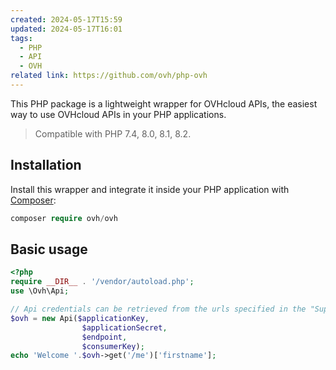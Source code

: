 ```yaml
---
created: 2024-05-17T15:59
updated: 2024-05-17T16:01
tags:
  - PHP
  - API
  - OVH
related link: https://github.com/ovh/php-ovh
---
```

This PHP package is a lightweight wrapper for OVHcloud APIs, the easiest way to use OVHcloud APIs in your PHP applications.

> Compatible with PHP 7.4, 8.0, 8.1, 8.2.

## Installation

Install this wrapper and integrate it inside your PHP application with [Composer](https://getcomposer.org):

```php
composer require ovh/ovh
```

## Basic usage

```php
<?php
require __DIR__ . '/vendor/autoload.php';
use \Ovh\Api;

// Api credentials can be retrieved from the urls specified in the "Supported endpoints" section below.
$ovh = new Api($applicationKey,
                $applicationSecret,
                $endpoint,
                $consumerKey);
echo 'Welcome '.$ovh->get('/me')['firstname'];
```